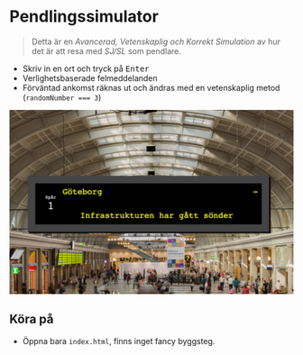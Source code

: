 # Pendlingssimulator

> Detta är en _Avancerad, Vetenskaplig och Korrekt Simulation_ av hur det är att resa med _SJ/SL_ som pendlare.

* Skriv in en ort och tryck på <kbd>Enter</kbd>
* Verlighetsbaserade felmeddelanden
* Förväntad ankomst räknas ut och ändras med en vetenskaplig metod (`randomNumber === 3`)

![pendlingssimulator](images/pendly.png)

## Köra på

* Öppna bara `index.html`, finns inget fancy byggsteg.